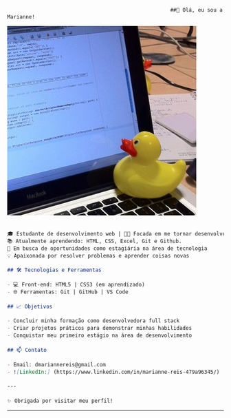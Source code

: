 
                                                         ##👋 Olá, eu sou a Marianne! 
 ![Header](./Rubberduckdebugging-Wikipedia.jpg)
```markdown

🎓 Estudante de desenvolvimento web | 👩‍💻 Focada em me tornar desenvolvedora Front end  
📚 Atualmente aprendendo: HTML, CSS, Excel, Git e Github.
🚀 Em busca de oportunidades como estagiária na área de tecnologia  
💡 Apaixonada por resolver problemas e aprender coisas novas

## 🛠️ Tecnologias e Ferramentas

- 💻 Front-end: HTML5 | CSS3 (em aprendizado) 
- 🌐 Ferramentas: Git | GitHub | VS Code

## 📈 Objetivos

- Concluir minha formação como desenvolvedora full stack
- Criar projetos práticos para demonstrar minhas habilidades
- Conquistar meu primeiro estágio na área de desenvolvimento

## 📫 Contato

- Email: dmariannereis@gmail.com 
- ![LinkedIn:] (https://www.linkedin.com/in/marianne-reis-479a96345/) 

---

✨ Obrigada por visitar meu perfil!
```

---

 
<!---
Mariannereissss/Mariannereissss is a ✨ special ✨ repository because its `README.md` (this file) appears on your GitHub profile.
You can click the Preview link to take a look at your changes.
--->
